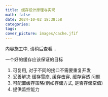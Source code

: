 ```yaml
---
title: 缓存设计原理与实现
math: false
date: 2024-10-02 18:38:58
categories:
tags:
cover_picture: images/cache.jfif
---
```


内容施工中, 请稍后查看...


一个好的缓存应该保证的目标

1. 可复用, 对于不同的接口不需要重复开发
2. 妥善解决 缓存雪崩, 缓存击穿, 缓存穿透 问题
3. 可配置缓存策略(例如存储方式, 是否存储空值)
4. 提供监控能力